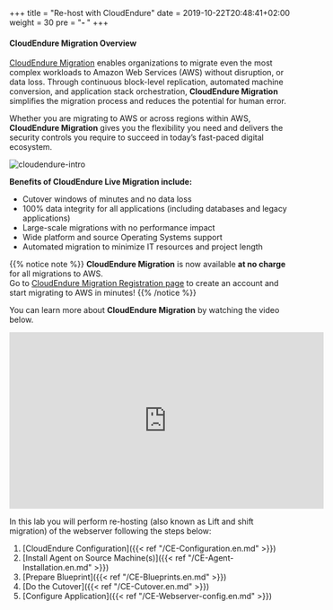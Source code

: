 +++
title = "Re-host with CloudEndure"
date = 2019-10-22T20:48:41+02:00
weight = 30
pre = "<b>- </b>"
+++

#### CloudEndure Migration Overview

<a href="https://aws.amazon.com/cloudendure-migration/" target="_blank">CloudEndure Migration</a> enables organizations to migrate even the most complex workloads to Amazon Web Services (AWS) without disruption, or data loss. Through continuous block-level replication, automated machine conversion, and application stack orchestration, **CloudEndure Migration** simplifies the migration process and reduces the potential for human error.

Whether you are migrating to AWS or across regions within AWS, **CloudEndure Migration** gives you the flexibility you need and delivers the security controls you require to succeed in today’s fast-paced digital ecosystem.

![cloudendure-intro](/ce/ce-home.png)

**Benefits of CloudEndure Live Migration include:**

- Cutover windows of minutes and no data loss
- 100% data integrity for all applications (including databases and legacy applications)
- Large-scale migrations with no performance impact
- Wide platform and source Operating Systems support
- Automated migration to minimize IT resources and project length

{{% notice note %}}
**CloudEndure Migration** is now available **at no charge**  for all migrations to AWS.  
Go to <a href="https://console.cloudendure.com/#/register/register">CloudEndure Migration Registration page</a> to create an account and start migrating to AWS in minutes!
{{% /notice %}}  

You can learn more about **CloudEndure Migration** by watching the video below.
<center><iframe width="560" height="315" src="https://www.youtube-nocookie.com/embed/kIJ29q-Jsyo" frameborder="0" allow="accelerometer; autoplay; encrypted-media; gyroscope; picture-in-picture" allowfullscreen></iframe></center>

In this lab you will perform re-hosting (also known as Lift and shift migration) of the webserver following the steps below:

1. [CloudEndure Configuration]({{< ref "/CE-Configuration.en.md" >}})  
2. [Install Agent on Source Machine(s)]({{< ref "/CE-Agent-Installation.en.md" >}})  
3. [Prepare Blueprint]({{< ref "/CE-Blueprints.en.md" >}})  
4. [Do the Cutover]({{< ref "/CE-Cutover.en.md" >}})  
5. [Configure Application]({{< ref "/CE-Webserver-config.en.md" >}})  
